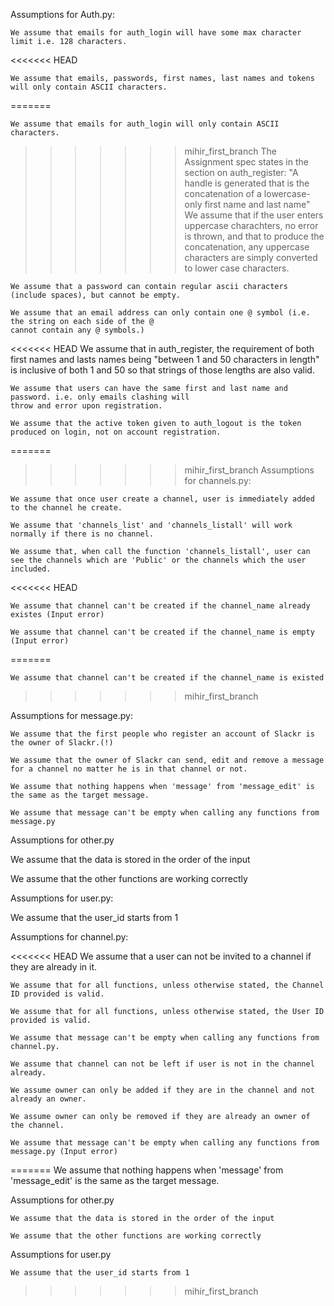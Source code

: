 

Assumptions for Auth.py:

    We assume that emails for auth_login will have some max character limit i.e. 128 characters.
<<<<<<< HEAD
    
    We assume that emails, passwords, first names, last names and tokens will only contain ASCII characters.
    
=======

    We assume that emails for auth_login will only contain ASCII characters.

>>>>>>> mihir_first_branch
    The Assignment spec states in the section on auth_register:
        "A handle is generated that is the concatenation of a lowercase-only first name and last name"
    We assume that if the user enters uppercase charachters, no error is thrown, and that to produce
    the concatenation, any uppercase characters are simply converted to lower case characters.

    We assume that a password can contain regular ascii characters (include spaces), but cannot be empty.

    We assume that an email address can only contain one @ symbol (i.e. the string on each side of the @
    cannot contain any @ symbols.)

<<<<<<< HEAD
    We assume that in auth_register, the requirement of both first names and lasts names being
        "between 1 and 50 characters in length"
    is inclusive of both 1 and 50 so that strings of those lengths are also valid.

    We assume that users can have the same first and last name and password. i.e. only emails clashing will
    throw and error upon registration.

    We assume that the active token given to auth_logout is the token produced on login, not on account registration.
    
=======
>>>>>>> mihir_first_branch
Assumptions for channels.py:

    We assume that once user create a channel, user is immediately added to the channel he create.

    We assume that 'channels_list' and 'channels_listall' will work normally if there is no channel.

    We assume that, when call the function 'channels_listall', user can see the channels which are 'Public' or the channels which the user included.
<<<<<<< HEAD
    
    We assume that channel can't be created if the channel_name already existes (Input error)
    
    We assume that channel can't be created if the channel_name is empty (Input error)
=======

    We assume that channel can't be created if the channel_name is existed
>>>>>>> mihir_first_branch

Assumptions for message.py:
    
    We assume that the first people who register an account of Slackr is the owner of Slackr.(!)
    
    We assume that the owner of Slackr can send, edit and remove a message for a channel no matter he is in that channel or not.
    
    We assume that nothing happens when 'message' from 'message_edit' is the same as the target message. 
    
    We assume that message can't be empty when calling any functions from message.py


Assumptions for other.py

We assume that the data is stored in the order of the input

We assume that the other functions are working correctly

Assumptions for user.py:

We assume that the user_id starts from 1
    
Assumptions for channel.py:

<<<<<<< HEAD
    We assume that a user can not be invited to a channel if they are already in it.
    
    We assume that for all functions, unless otherwise stated, the Channel ID provided is valid.
    
    We assume that for all functions, unless otherwise stated, the User ID provided is valid.
    
    We assume that message can't be empty when calling any functions from channel.py.
    
    We assume that channel can not be left if user is not in the channel already.
    
    We assume owner can only be added if they are in the channel and not already an owner.
    
    We assume owner can only be removed if they are already an owner of the channel.
    
    We assume that message can't be empty when calling any functions from message.py (Input error)
=======
    We assume that nothing happens when 'message' from 'message_edit' is the same as the target message.

Assumptions for other.py

    We assume that the data is stored in the order of the input

    We assume that the other functions are working correctly

Assumptions for user.py

    We assume that the user_id starts from 1
>>>>>>> mihir_first_branch
